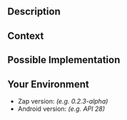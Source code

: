 <!--- Provide a general summary of the issue in the Title above -->

## Description

<!--- Provide a detailed description of the change or addition you are proposing -->

## Context

<!--- Why is this change important to you? How would you use it? -->
<!--- How can it benefit other users? -->

## Possible Implementation

<!--- Not obligatory, but suggest an idea for implementing addition or change -->

## Your Environment

<!--- Include as many relevant details about the environment you experienced the bug in -->

- Zap version: _(e.g. 0.2.3-alpha)_
- Android version: _(e.g. API 28)_